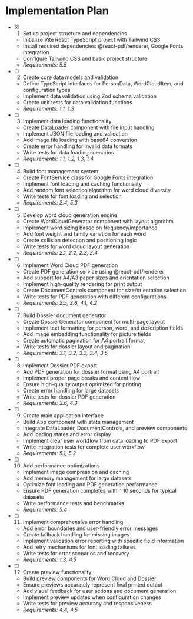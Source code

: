 # Implementation Plan

- [x] 1. Set up project structure and dependencies






  - Initialize Vite React TypeScript project with Tailwind CSS
  - Install required dependencies: @react-pdf/renderer, Google Fonts integration
  - Configure Tailwind CSS and basic project structure
  - _Requirements: 5.5_

- [ ] 2. Create core data models and validation
  - Define TypeScript interfaces for PersonData, WordCloudItem, and configuration types
  - Implement data validation using Zod schema validation
  - Create unit tests for data validation functions
  - _Requirements: 1.1, 1.3_

- [ ] 3. Implement data loading functionality
  - Create DataLoader component with file input handling
  - Implement JSON file loading and validation
  - Add image file loading with base64 conversion
  - Create error handling for invalid data formats
  - Write tests for data loading scenarios
  - _Requirements: 1.1, 1.2, 1.3, 1.4_

- [ ] 4. Build font management system
  - Create FontService class for Google Fonts integration
  - Implement font loading and caching functionality
  - Add random font selection algorithm for word cloud diversity
  - Write tests for font loading and selection
  - _Requirements: 2.4, 5.3_

- [ ] 5. Develop word cloud generation engine
  - Create WordCloudGenerator component with layout algorithm
  - Implement word sizing based on frequency/importance
  - Add font weight and family variation for each word
  - Create collision detection and positioning logic
  - Write tests for word cloud layout generation
  - _Requirements: 2.1, 2.2, 2.3, 2.4_

- [ ] 6. Implement Word Cloud PDF generation
  - Create PDF generation service using @react-pdf/renderer
  - Add support for A4/A3 paper sizes and orientation selection
  - Implement high-quality rendering for print output
  - Create DocumentControls component for size/orientation selection
  - Write tests for PDF generation with different configurations
  - _Requirements: 2.5, 2.6, 4.1, 4.2_

- [ ] 7. Build Dossier document generator
  - Create DossierGenerator component for multi-page layout
  - Implement text formatting for person, word, and description fields
  - Add image embedding functionality for picture fields
  - Create automatic pagination for A4 portrait format
  - Write tests for dossier layout and pagination
  - _Requirements: 3.1, 3.2, 3.3, 3.4, 3.5_

- [ ] 8. Implement Dossier PDF export
  - Add PDF generation for dossier format using A4 portrait
  - Implement proper page breaks and content flow
  - Ensure high-quality output optimized for printing
  - Create error handling for large datasets
  - Write tests for dossier PDF generation
  - _Requirements: 3.6, 4.3_

- [ ] 9. Create main application interface
  - Build App component with state management
  - Integrate DataLoader, DocumentControls, and preview components
  - Add loading states and error display
  - Implement clear user workflow from data loading to PDF export
  - Write integration tests for complete user workflow
  - _Requirements: 5.1, 5.2_

- [ ] 10. Add performance optimizations
  - Implement image compression and caching
  - Add memory management for large datasets
  - Optimize font loading and PDF generation performance
  - Ensure PDF generation completes within 10 seconds for typical datasets
  - Write performance tests and benchmarks
  - _Requirements: 5.4_

- [ ] 11. Implement comprehensive error handling
  - Add error boundaries and user-friendly error messages
  - Create fallback handling for missing images
  - Implement validation error reporting with specific field information
  - Add retry mechanisms for font loading failures
  - Write tests for error scenarios and recovery
  - _Requirements: 1.3, 4.5_

- [ ] 12. Create preview functionality
  - Build preview components for Word Cloud and Dossier
  - Ensure previews accurately represent final printed output
  - Add visual feedback for user actions and document generation
  - Implement preview updates when configuration changes
  - Write tests for preview accuracy and responsiveness
  - _Requirements: 4.4, 4.5_